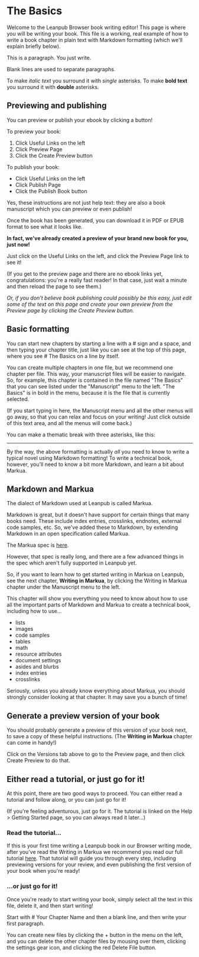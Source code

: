 # The Basics

Welcome to the Leanpub Browser book writing editor! This page is where you will be writing your book. This file is a working, real example of how to write a book chapter in plain text with Markdown formatting (which we'll explain briefly below).

This is a paragraph. You just write.

Blank lines are used to separate paragraphs.

To make *italic text* you surround it with *single* asterisks. To make **bold text** you surround it with **double** asterisks.

## Previewing and publishing

You can preview or publish your ebook by clicking a button!

To preview your book:

1. Click Useful Links on the left
2. Click Preview Page
3. Click the Create Preview button

To publish your book:

* Click Useful Links on the left
* Click Publish Page
* Click the Publish Book button

Yes, these instructions are not just help text: they are also a book manuscript which you can preview or even publish!

Once the book has been generated, you can download it in PDF or EPUB format to see what it looks like.

**In fact, we've already created a preview of your brand new book for you, just now!**

Just click on the Useful Links on the left, and click the Preview Page link to see it!

(If you get to the preview page and there are no ebook links yet, congratulations: you're a really fast reader! In that case, just wait a minute and then reload the page to see them.)

*Or, if you don't believe book publishing could possibly be this easy, just edit some of the text on this page and create your own preview from the Preview page by clicking the Create Preview button.*

## Basic formatting

You can start new chapters by starting a line with a # sign and a space, and then typing your chapter title, just like you can see at the top of this page, where you see # The Basics on a line by itself.

You can create multiple chapters in one file, but we recommend one chapter per file. This way, your manuscript files will be easier to navigate. So, for example, this chapter is contained in the file named "The Basics" that you can see listed under the "Manuscript" menu to the left. "The Basics" is in bold in the menu, because it is the file that is currently selected.

(If you start typing in here, the Manuscript menu and all the other menus will go away, so that you can relax and focus on your writing! Just click outside of this text area, and all the menus will come back.)

You can make a thematic break with three asterisks, like this:

* * *

By the way, the above formatting is actually *all* you need to know to write a typical novel using Markdown formatting! To write a technical book, however, you'll need to know a bit more Markdown, and learn a bit about Markua.

## Markdown and Markua

The dialect of Markdown used at Leanpub is called Markua.

Markdown is great, but it doesn't have support for certain things that many books need. These include index entries, crosslinks, endnotes, external code samples, etc. So, we've added these to Markdown, by extending Markdown in an open specification called Markua.

The Markua spec is [here](http://markua.com).

However, that spec is really long, and there are a few advanced things in the spec which aren't fully supported in Leanpub yet.

So, if you want to learn how to get started writing in Markua on Leanpub, see the next chapter, **Writing in Markua**, by clicking the Writing in Markua chapter under the Manuscript menu to the left.

This chapter will show you everything you need to know about how to use all the important parts of Markdown and Markua to create a technical book, including how to use...

   * lists
   * images
   * code samples
   * tables
   * math
   * resource attributes
   * document settings
   * asides and blurbs
   * index entries
   * crosslinks

Seriously, unless you already know everything about Markua, you should strongly consider looking at that chapter. It may save you a bunch of time!

## Generate a preview version of your book

You should probably generate a preview of this version of your book next, to save a copy of these helpful instructions. (The **Writing in Markua** chapter can come in handy!)

Click on the Versions tab above to go to the Preview page, and then click Create Preview to do that.

## Either read a tutorial, or just go for it!

At this point, there are two good ways to proceed. You can either read a tutorial and follow along, or you can just go for it!

(If you're feeling adventurous, just go for it. The tutorial is linked on the Help > Getting Started page, so you can always read it later...)

### Read the tutorial...

If this is your first time writing a Leanpub book in our Browser writing mode, after you've read the Writing in Markua we recommend you read our full tutorial [here](https://bit.ly/3lAaI3I). That tutorial will guide you through every step, including previewing versions for your review, and even publishing the first version of your book when you're ready!

### ...or just go for it!

Once you're ready to start writing your book, simply select all the text in this file, delete it, and then start writing!

Start with # Your Chapter Name and then a blank line, and then write your first paragraph.

You can create new files by clicking the + button in the menu on the left, and you can delete the other chapter files by mousing over them, clicking the settings gear icon, and clicking the red Delete File button.
